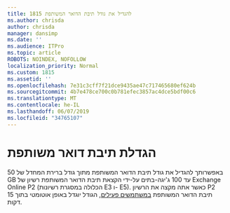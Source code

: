 ```yaml
---
title: 1815 להגדיל את גודל תיבת הדואר המשותפת
ms.author: chrisda
author: chrisda
manager: dansimp
ms.date: ''
ms.audience: ITPro
ms.topic: article
ROBOTS: NOINDEX, NOFOLLOW
localization_priority: Normal
ms.custom: 1815
ms.assetid: ''
ms.openlocfilehash: 7e31c3cff7f21dce9435ae47c717465680ef624b
ms.sourcegitcommit: 4b7e478ce700c0b781efec3857ac4dce5bdf00c6
ms.translationtype: MT
ms.contentlocale: he-IL
ms.lasthandoff: 06/07/2019
ms.locfileid: "34765107"
---
```

# <a name="increase-the-size-of-a-shared-mailbox"></a>הגדלת תיבת דואר משותפת

באפשרותך להגדיל את גודל תיבת הדואר המשותפת מתוך גודל ברירת המחדל של 50 GB עד 100 ג'יגה-בתים על-ידי הקצאת תיבת הדואר המשותפת רשיון של Exchange Online P2 (הכלולה במסגרת רשיונות E3 ו- E5). כאשר אתה מקצה את הרשיון P2 תיבת הדואר המשותפת [במשתמשים פעילים](https://portal.office.com/adminportal/home), הגודל יוגדל באופן אוטומטי בתוך 15 דקות.
